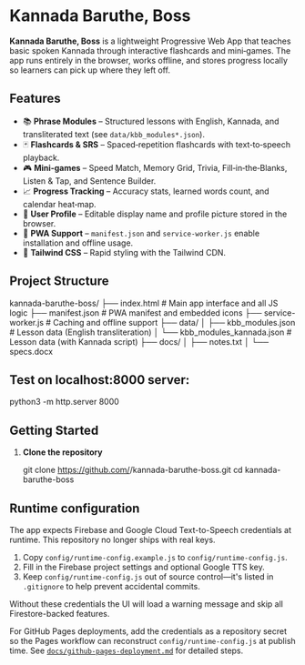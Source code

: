 # Kannada Baruthe, Boss

**Kannada Baruthe, Boss** is a lightweight Progressive Web App that teaches basic spoken Kannada through interactive flashcards and mini‑games. The app runs entirely in the browser, works offline, and stores progress locally so learners can pick up where they left off.

## Features

- 📚 **Phrase Modules** – Structured lessons with English, Kannada, and transliterated text (see `data/kbb_modules*.json`).
- 🃏 **Flashcards & SRS** – Spaced‑repetition flashcards with text‑to‑speech playback.
- 🎮 **Mini‑games** – Speed Match, Memory Grid, Trivia, Fill‑in‑the‑Blanks, Listen & Tap, and Sentence Builder.
- 📈 **Progress Tracking** – Accuracy stats, learned words count, and calendar heat‑map.
- 👤 **User Profile** – Editable display name and profile picture stored in the browser.
- 📱 **PWA Support** – `manifest.json` and `service-worker.js` enable installation and offline usage.
- 🎨 **Tailwind CSS** – Rapid styling with the Tailwind CDN.

## Project Structure

kannada-baruthe-boss/
├── index.html # Main app interface and all JS logic
├── manifest.json # PWA manifest and embedded icons
├── service-worker.js # Caching and offline support
├── data/
│ ├── kbb_modules.json # Lesson data (English transliteration)
│ └── kbb_modules_kannada.json # Lesson data (with Kannada script)
├── docs/
│ ├── notes.txt
│ └── specs.docx

## Test on localhost:8000 server:

python3 -m http.server 8000

## Getting Started

1. **Clone the repository**

   git clone https://github.com/<your-user>/kannada-baruthe-boss.git
   cd kannada-baruthe-boss

## Runtime configuration

The app expects Firebase and Google Cloud Text-to-Speech credentials at runtime. This repository no longer ships with real keys.

1. Copy `config/runtime-config.example.js` to `config/runtime-config.js`.
2. Fill in the Firebase project settings and optional Google TTS key.
3. Keep `config/runtime-config.js` out of source control—it's listed in `.gitignore` to help prevent accidental commits.

Without these credentials the UI will load a warning message and skip all Firestore-backed features.

For GitHub Pages deployments, add the credentials as a repository secret so the Pages workflow can reconstruct `config/runtime-config.js` at publish time. See [`docs/github-pages-deployment.md`](docs/github-pages-deployment.md) for detailed steps.

